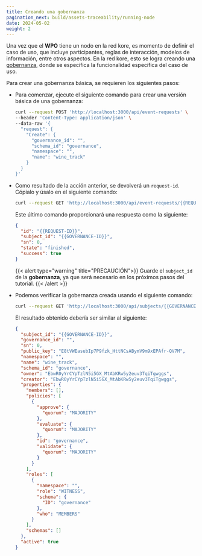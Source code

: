 ```yaml
---
title: Creando una gobernanza
pagination_next: build/assets-traceability/running-node
date: 2024-05-02
weight: 2
---
```

Una vez que el **WPO** tiene un nodo en la red kore, es momento de definir el caso de uso, que incluye participantes, reglas de interacción, modelos de información, entre otros aspectos. En la red kore, esto se logra creando una [gobernanza](../../../docs/learn/governance/), donde se especifica la funcionalidad específica del caso de uso.

Para crear una gobernanza básica, se requieren los siguientes pasos:

* Para comenzar, ejecute el siguiente comando para crear una versión básica de una gobernanza:

  ```bash
  curl --request POST 'http://localhost:3000/api/event-requests' \
  --header 'Content-Type: application/json' \
  --data-raw '{
    "request": {
      "Create": {
        "governance_id": "",
        "schema_id": "governance",
        "namespace": "",
        "name": "wine_track"
      }
    }
  }'
  ```

* Como resultado de la acción anterior, se devolverá un `request-id`. Cópialo y úsalo en el siguiente comando:

  ```bash
  curl --request GET 'http://localhost:3000/api/event-requests/{{REQUEST-ID}}/state'
  ```

  Este último comando proporcionará una respuesta como la siguiente:

  ```json
  {
    "id": "{{REQUEST-ID}}",
    "subject_id": "{{GOVERNANCE-ID}}",
    "sn": 0,
    "state": "finished",
    "success": true
  }
  ```

  {{< alert type="warning" title="PRECAUCIÓN">}}
  Guarde el `subject_id` de la **gobernanza**, ya que será necesario en los próximos pasos del tutorial.
  {{< /alert >}}


* Podemos verificar la gobernanza creada usando el siguiente comando:

  ```bash
  curl --request GET 'http://localhost:3000/api/subjects/{{GOVERNANCE-ID}}'
  ```

  El resultado obtenido debería ser similar al siguiente:

  ```json
  {
    "subject_id": "{{GOVERNANCE-ID}}",
    "governance_id": "",
    "sn": 0,
    "public_key": "E8tVWEasubIp7P9fzk_HttNCsABymV9m9xEPAfr-QV7M",
    "namespace": "",
    "name": "wine_track",
    "schema_id": "governance",
    "owner": "EbwR0yYrCYpTzlN5i5GX_MtAbKRw5y2euv3TqiTgwggs",
    "creator": "EbwR0yYrCYpTzlN5i5GX_MtAbKRw5y2euv3TqiTgwggs",
    "properties": {
      "members": [],
      "policies": [
        {
          "approve": {
            "quorum": "MAJORITY"
          },
          "evaluate": {
            "quorum": "MAJORITY"
          },
          "id": "governance",
          "validate": {
            "quorum": "MAJORITY"
          }
        }
      ],
      "roles": [
        {
          "namespace": "",
          "role": "WITNESS",
          "schema": {
            "ID": "governance"
          },
          "who": "MEMBERS"
        }
      ],
      "schemas": []
    },
    "active": true
  }
  ```